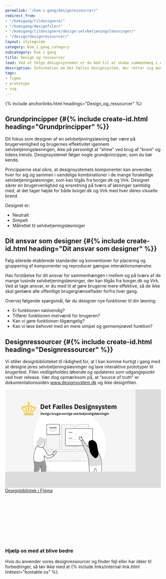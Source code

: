 ```yaml
---
permalink: "/kom-i-gang/designressourcer/"
redirect_from:
- "/komigang/tildesignere/"
- "/komigang/designfiler/"
- "/komigang/tildesignere/design-selvbetjeningsloesninger/"
- "/design/designressourcer/"
layout: styleguide
category: Kom_i_gang_category
subcategory: Kom i gang
title: Design og ressourcer
lead: Ved at følge designsystemet er du med til at skabe sammenhæng i og mellem de mange offentlige selvbetjeningsløsninger du ikke selv designer, til gavn for alle brugere.
description: Information om Det Fælles Designsystem, der retter sig mod designere
tags:
- figma
- prototype
- svg
---
```


{% include anchorlinks.html headings="Design_og_ressourcer" %}

## Grundprincipper {#{% include create-id.html heading="Grundprincipper" %}}

Dit fokus som designer af en selvbetjeningsløsning bør være på brugervenlighed og brugernes effektivitet igennem selvbetjeningsløsningen, ikke på personligt at “shine” ved brug af “krom” og tidens trends. Designsystemet følger nogle grundprincipper, som du bør kende.

Principperne skal sikre, at designsystemets komponenter kan anvendes hver for sig og sammen i uendelige kombinationer i de mange forskellige selvbetjeningsløsninger, som kan tilgås fra borger.dk og Virk. Designet sikrer en brugervenlighed og ensretning på tværs af løsninger samtidig med, at det tager højde for både borger.dk og Virk med hver deres visuelle brand.

Designet er:

- Neutralt
- Simpelt
- Målrettet til selvbetjeningsløsninger

## Dit ansvar som designer {#{% include create-id.html heading="Dit ansvar som designer" %}}

Følg allerede etablerede standarder og konventioner for placering og gruppering af komponenter og reproducer gængse interaktionsmønstre. 

Hav forståelse for dit ansvar for sammenhængen i mellem og på tværs af de mange tusinde selvbetjeningsløsninger, der kan tilgås fra borger.dk og Virk. Ved at tage ansvar, er du med til at gøre brugerne mere effektive, så de ikke skal genlære alle offentlige brugergrænseflader forfra hver gang.

Overvej følgende spørgsmål, før du designer nye funktioner til din løsning:

- Er funktionen nødvendig?
- Tilfører funktionen merværdi for brugeren?
- Kan vi gøre funktionen tilgængelig?
- Kan vi løse behovet med en mere simpel og gennemprøvet funktion?

## Designressourcer {#{% include create-id.html heading="Designressourcer" %}}

Vi stiller designbiblioteket til rådighed for, at I kan komme hurtigt i gang med at designe jeres selvbetjeningsløsninger og lave interaktive prototyper til brugertest. Filen vedligeholdes løbende og opdateres som udgangspunkt ved hver release. Vær dog opmærksom på, at “source of truth” er dokumentationssiden www.designsystem.dk og ikke designfilen.

<div class="row">
    <div class="col-12">
        <a class="card long" href="https://www.figma.com/community/file/1284147195952477019/det-flles-designsystem" target="_blank">
            <div class="card-image" style="aspect-ratio: 422 / 266; background-color: #DCDCDC;">
                <img src="/assets/img/cards/designbibliotek.png" alt="">
            </div>
            <div class="card-content pb-sm-5">
                <span class="card-heading">Designbibliotek i Figma</span>
            </div>
            <svg class="icon-svg card-icon" aria-label="(åbner i nyt vindue)" focusable="false"><use href="#open-in-new"></use></svg>
        </a>
    </div>
</div>

<h3>Hjælp os med at blive bedre</h3>

Hvis du anvender vores designressourcer og finder fejl eller har idéer til forbedringer, så tøv ikke med at {% include links/internal-link.html linktext="kontakte os" %}.
